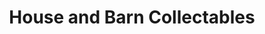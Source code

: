 ---
title: "House and Barn Collectables"
url: /richlands/house-and-barn-collectables/
shop: Antiquitäten
---